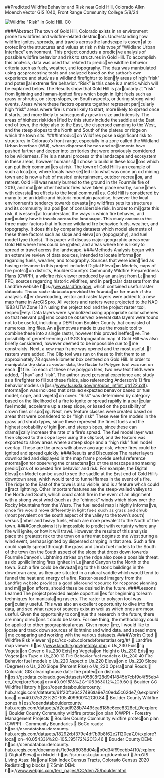 ##Predicted Wildfire Behavior and Risk near Gold Hill, Colorado
Allen Moench
Vector GIS 1040, Front Range Community College
5/8/24

![Wildfire "Risk" in Gold Hill, CO](allenmoench.github.io/GH_Wildfire8.png)

####Abstract
The town of Gold Hill, Colorado exists in an environment prone to wildfires and wildfire-related
destruc􀆟on. Understanding how wildfire ignites, spreads, and travels across the landscape is essen􀆟al to
protec􀆟ng the structures and values at risk in this type of “Wildland Urban Interface” environment. This
project conducts a predic􀆟ve analysis of possible wildfire behavior and risk to structures in Gold Hill. To
accomplish this analysis, data was used that related to predic􀆟ve wildfire behavior criteria such as fuels,
weather, and topography. The data was manipulated using geoprocessing tools and analyzed based on
the author’s own experience and study as a wildland firefighter to iden􀆟fy areas of high “risk” and
poten􀆟al extreme fire behavior. “Risk” in this case is a metric which will be explained below. The Results
show that Gold Hill is par􀆟cularly at “risk” from lightning and human-ignited fires which begin in light
fuels such as grass or shrubs, on steep slopes, on South aspects, or during strong wind events. Areas
where these factors operate together represent par􀆟cularly high “risk” areas where fire is more likely to
start, more likely to spread once it starts, and more likely to subsequently grow in size and intensity. The
areas of highest risk iden􀆟fied by this study include the saddle at the East end of town, the ridge also to
the East, the dispersed camping to the West, and the steep slopes to the North and South of the plateau
or ridge on which the town sits.
####Introduc􀆟on
Wildfires pose a significant risk to structures in Colorado’s front range, especially in a zone called the
Wildland Urban Interface (WUI), where dispersed homes and se􀆩lements have pushed further and
deeper into territories that were previously considered to be wilderness. Fire is a natural process of the
landscape and ecosystem in these areas, however humans s􀆟ll chose to build in these loca􀆟ons which
can put their communi􀆟es at risk. The town of Gold Hill is an example of such a loca􀆟on, where locals
have se􀆩led into what was once an old mining town and is now a hub of musical entertainment, outdoor
recrea􀆟on, and retreat. Gold Hill was nearly burned to the ground in the Fourmile fire of 2010, and
mul􀆟ple other historic fires have taken place nearby, some􀆟mes with devasta􀆟ng effects to the local
communi􀆟es. Gold Hill is considered by many to be an idyllic and historic mountain paradise, however
the local environment’s tendency towards devasta􀆟ng wildfires puts its structures and its community in
a posi􀆟on of considerable risk.
In order to mi􀆟gate this risk, it is essen􀆟al to understand the ways in which fire behaves, and par􀆟cularly
how it travels across the landscape. This study assesses the three major factors that influence wildland
fire behavior: fuels, weather, and topography. It does this by comparing datasets which model elements
of these three factors such as slope and eleva􀆟on (topography), and fuel model type (fuels). This paper
will discuss major geographic areas near Gold Hill where fires could be ignited, and areas where fire is
likely to spread or travel across the landscape.
####Methods
Analysis began with an extensive review of data sources, intended to locate informa􀆟on regarding fuels,
weather, and topography. Sources that were iden􀆟fied as having relevance to this project included
Digital Eleva􀆟on Models, maps of fire protec􀆟on districts, Boulder County’s Community Wildfire
Preparedness Plans (CWPP), a wildfire risk viewer produced by an analyst from Le􀅌hand FPD, sources
regarding historic wildfires, and in par􀆟cular datasets from the Landfire website
h􀆩ps://www.landfire.gov/, which contained useful raster datasets. These raster datasets provided the
founda􀆟on for much of the analysis.
A􀅌er downloading, vector and raster layers were added to a new map frame in ArcGIS pro. All vectors
and rasters were projected to the NAD 1983 UTM Zone 13 N using the project tool and the project raster
tool, respec􀆟vely. Data layers were symbolized using appropriate color schemes so that relevant pa􀆩erns
could be observed. Several data layers were found not to be useful, including a DEM from Boulder
County that consisted of numerous .img files. An a􀆩empt was made to use the mosaic tool to combine
these into a single raster, however this proved ineffec􀆟ve. The possibility of georeferencing a USGS
topographic map of Gold Hill was also briefly considered, however deemed to be impossible due to 􀆟me
constraints.
Next, a new map frame was opened and the most useful .􀆟f rasters were added. The Clip tool was run on
these to limit them to an approximately 78 square kilometer box centered on Gold Hill. In order to
manipulate the data as vector data, the Raster to Polygon tool was run on each .􀆟f file. To each of these
new polygon files, two new text fields were added, “􀄩hav” and “risk”. The author used personal
experience and study as a firefighter to fill out these fields, also referencing Anderson’s 13 fire behavior
models (h􀆩ps://www.fs.usda.gov/rm/pubs_int/int_gtr122.pdf). Informa􀆟on was included that detailed
expected behavior based on fuel model, slope, and vegeta􀆟on cover. “Risk” was determined by category
based on the likelihood of a fire to ignite or spread rapidly in a par􀆟cular fuel model, accelerate up a
steep slope, or based on the possibility of crown fires or spo􀆫ng.
Next, new feature classes were created based on areas that were considered to be “high risk”. These
were fire models in the grass and shrub types, since these represent the finest fuels and the highest
probability of igini􀆟on, and steep slopes, since these can drama􀆟cally increase the rate of a fire’s spread.
The fuel model layer was then clipped to the slope layer using the clip tool, and the feature was exported
to show areas where a steep slope and a “high risk” fuel model overlap. These are the areas with above
average risk, where fires could be ignited and spread quickly.
####Results and Discussion
The raster layers downloaded and displayed in the map frame provide useful reference informa􀆟on for
observing the characteris􀆟cs of the landscape and making predic􀆟ons of expected fire behavior and risk.
For example, the Digital Eleva􀆟on Model can be used to see the saddle at the East end of Gold Hill’s
downtown area, which would tend to funnel flames in the event of a fire. The ridge to the East of the
town is also visible, and is a feature which could a􀆩ract lightning. Other important features are the
steep-walled valleys to the North and South, which could catch fire in the event of an alignment with a
strong west wind (such as the “chinook” winds which blow over the Rocky Mountains from the West).
The fuel model map is highly informa􀆟ve, since fire would move differently in light fuels such as grass
and shrub (most prevalent on the south aspect of the valley to the town’s south) versus 􀆟mber and
heavy fuels, which are more prevalent to the North of the town.
####Conclusions
It is impossible to predict with certainty where any fire will ignite, or how it will travel. However, the
results of this analysis place the greatest risk to the town on a fire that begins to the West during a wind
event, perhaps ignited by dispersed camping in that area. Such a fire could rapidly spread through the
grass and shrub fuel models to the South of the town (on the South aspect of the slope that drops down
towards Fourmile Canyon). Lightning strikes on the ridge also pose a possible threat, as do uphillclimbing
fires ignited in Le􀅌hand Canyon to the North of the town. Such a fire could be devasta􀆟ng to
the historic buildings in the downtown area, as they are situated in a natural saddle which would tend to
funnel the heat and energy of a fire. Raster-based imagery from the Landfire website provides a good allaround
resource for response planning and mi􀆟ga􀆟on efforts, should these be desired in the future.
####Lessons Learned
The project provided ample opportuni􀆟es for beginning to learn techniques for manipula􀆟ng rasters. The
raster to polygon tool was par􀆟cularly useful. This was also an excellent opportunity to dive into fire
data, and see what types of sources exist as well as which ones are most useful. Given the opportunity to
con􀆟nue this research in the future, there are many direc􀆟ons it could be taken. For one thing, the
methodology could be applied to other geographical areas. Given more 􀆟me, I would like to locate and
track down sources of lightning and wind data, and spend more 􀆟me comparing and working with the
various datasets.
####Works Cited
 Wildfire Risk Viewer h􀆩ps://co-pub.coloradoforestatlas.org/#/
 Landfire map viewer: h􀆩ps://www.landfire.gov/getdata.php
o Us_230 Exis􀆟ng Vegeta􀆟on Cover
o Us_230 Exis􀆟ng Vegeta􀆟on Height
o Us_230 Exis􀆟ng Vegeta􀆟on Type
o Us_230 13 Fire Behavior fuel models
o Us_230 40 Fire Behavior fuel models
o Us_220 Aspect
o Us_220 Eleva􀆟on
o Us_220 Slope (Degrees)
o Us_220 Slope (Percent Rise)
o Us_220 Opera􀆟onal Roads
 Colorado GIS clearinghouse data: fire protec􀆟on districts
h􀆩ps://geodata.colorado.gov/datasets/05808f28d9414845b7cbf9d4f55eb4ec_0/explore?loca􀆟o
n=40.091573%2C-105.363012%2C9.60
 Boulder CO Wildfire History h􀆩ps://opendatabouldercounty.
hub.arcgis.com/datasets/61f20f4a64274969a9e740eda5c62de7_0/explore?loca􀆟
on=40.075323%2C-105.409900%2C10.84
 Boulder County Wildfire zones h􀆩ps://opendatabouldercounty.
hub.arcgis.com/datasets/d2cad1928b74496ea8185e6ccc8328cf_0/explore
 Boulder County Community wildfire protec􀆟on plan (CWPP) - Forestry Management Projects
 Boulder County Community wildfire protec􀆟on plan (CWPP) – Community Boundaries
 BoCo roads: h􀆩ps://opendatabouldercounty.
hub.arcgis.com/datasets/f8292cbf379e4df7b9b8f62e21120ea7_0/explore?loca􀆟
on=40.054336%2C-105.395172%2C13.46
 Boulder County DEM: h􀆩ps://opendatabouldercounty.
hub.arcgis.com/documents/1e9edf8038d04a􀄩b0d34f99ccbb4f10/explore
 Digital Eleva􀆟on Model: h􀆩ps://srtm.csi.cgiar.org/download
 ArcGIS Living Atlas: Na􀆟onal Risk Index Census Tracts, Colorado Census 2020 Redistric􀆟ng blocks
 7.5min DEM: h􀆩p://www.webgis.com/terr_pages/CO/dem75/boulder.html
